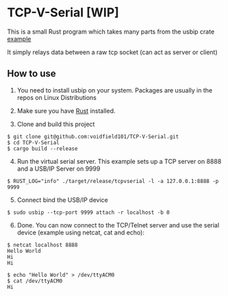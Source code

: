 # TCP-V-Serial [WIP]

This is a small Rust program which takes many parts from the usbip crate [example](https://github.com/jiegec/usbip/blob/master/examples/cdc_acm_serial.rs)

It simply relays data between a raw tcp socket (can act as server or client) 


## How to use

1. You need to install usbip on your system. Packages are usually in the repos on Linux Distributions

2. Make sure you have [Rust](https://www.rust-lang.org/) installed.

3. Clone and build this project
```
$ git clone git@github.com:voidfield101/TCP-V-Serial.git
$ cd TCP-V-Serial
$ cargo build --release
```

4. Run the virtual serial server. This example sets up a TCP server on 8888 and a USB/IP Server on 9999
```
$ RUST_LOG="info" ./target/release/tcpvserial -l -a 127.0.0.1:8888 -p 9999
```

5. Connect bind the USB/IP device
```
$ sudo usbip --tcp-port 9999 attach -r localhost -b 0
```

6. Done. You can now connect to the TCP/Telnet server and use the serial device (example using netcat, cat and echo):
```
$ netcat localhost 8888
Hello World
Hi
Hi
```

```
$ echo "Hello World" > /dev/ttyACM0
$ cat /dev/ttyACM0
Hi
```